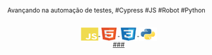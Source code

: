  Avançando na automação de testes, #Cypress #JS #Robot #Python  

<div align="center">
  <a href="https://github.com/JonasDominguini">
 
 
<div style="display: inline_block"><br>
  <img align="center" alt="JonasDominguini-Js" height="30" width="40" src="https://raw.githubusercontent.com/devicons/devicon/master/icons/javascript/javascript-plain.svg"> 
  <img align="center" alt="JonasDominguini-HTML" height="30" width="40" src="https://raw.githubusercontent.com/devicons/devicon/master/icons/html5/html5-original.svg">
  <img align="center" alt="JonasDominguini-CSS" height="30" width="40" src="https://raw.githubusercontent.com/devicons/devicon/master/icons/css3/css3-original.svg">
  <img align="center" alt="JonasDominguini-Python" height="30" width="40" src="https://raw.githubusercontent.com/devicons/devicon/master/icons/python/python-original.svg"> 
</div>
   ###
   
   
